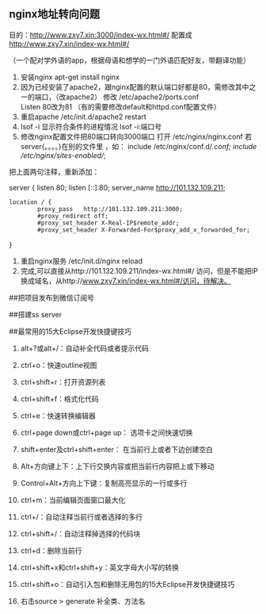 ## nginx地址转向问题

目的：http://www.zxy7.xin:3000/index-wx.html#/ 配置成 http://www.zxy7.xin/index-wx.html#/

（一个配对学外语的app，根据母语和想学的一门外语匹配好友，带翻译功能）

1. 安装nginx     apt-get install nginx
1. 因为已经安装了apache2，跟nginx配置的默认端口好都是80，需修改其中之一的端口，（改apache2）
修改 /etc/apache2/ports.conf    
Listen 80改为81
（有的需要修改default和httpd.conf配置文件）
1. 重启apache       /etc/init.d/apache2 restart
1. lsof -i         显示符合条件的进程情况
   lsof -i:端口号 
1. 修改nginx配置文件把80端口转向3000端口
打开 /etc/nginx/nginx.conf
若server{。。。。}在别的文件里	，如：
include /etc/nginx/conf.d/*.conf;
include /etc/nginx/sites-enabled/*;

把上面两句注释，重新添加：

server {
    listen 80;
    listen [::]:80;
    server_name  http://101.132.109.211;

	location / {
            proxy_pass   http://101.132.109.211:3000;
            #proxy_redirect off;
            #proxy_set_header X-Real-IP$remote_addr;
            #proxy_set_header X-Forwarded-For$proxy_add_x_forwarded_for;
}

1. 重启nginx服务     /etc/init.d/nginx reload
1. 完成,可以直接从http://101.132.109.211/index-wx.html#/ 访问，但是不能把IP换成域名，从http://www.zxy7.xin/index-wx.html#/访问，待解决。


##把项目发布到微信订阅号



##搭建ss server

##最常用的15大Eclipse开发快捷键技巧

1. alt+?或alt+/：自动补全代码或者提示代码
 
2. ctrl+o：快速outline视图

3. ctrl+shift+r：打开资源列表

4. ctrl+shift+f：格式化代码

5. ctrl+e：快速转换编辑器

6. ctrl+page down或ctrl+page up： 选项卡之间快速切换

7. shift+enter及ctrl+shift+enter： 在当前行上或者下边创建空白

8. Alt+方向键上下：上下行交换内容或把当前行内容把上或下移动

9. Control+Alt+方向上下键：复制高亮显示的一行或多行

10. ctrl+m：当前编辑页面窗口最大化

11. ctrl+/：自动注释当前行或者选择的多行

12. ctrl+shift+/：自动注释掉选择的代码块

13. ctrl+d：删除当前行

14. ctrl+shift+x和ctrl+shift+y：英文字母大小写的转换

15. ctrl+shift+o：自动引入包和删除无用包的15大Eclipse开发快捷键技巧

16. 右击source > generate 补全类、方法名